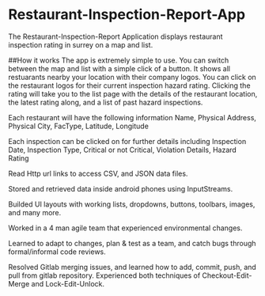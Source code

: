 # Restaurant-Inspection-Report-App

The Restaurant-Inspection-Report Application displays restaurant inspection rating in surrey on a map and list.

##How it works
The app is extremely simple to use. You can switch between the map and list with a simple click of a button.
It shows all restuarants nearby your location with their company logos.
You can click on the restaurant logos for their current inspection hazard rating.
Clicking the rating will take you to the list page with the details of the restaurant location, the latest rating along, and a list of past hazard inspections.

Each restaurant will have the following information
  Name, Physical Address, Physical City, FacType, Latitude, Longitude

Each inspection can be clicked on for further details including
  Inspection Date, Inspection Type, Critical or not Critical, Violation Details, Hazard Rating
  
  
  

Read Http url links to access CSV, and JSON data files.  

Stored and retrieved data inside android phones using InputStreams.

Builded UI layouts with working lists, dropdowns, buttons, toolbars, images, and many more.  

Worked in a 4 man agile team that experienced environmental changes. 

Learned to adapt to changes, plan & test as a team, and catch bugs through formal/informal code reviews. 

Resolved Gitlab merging issues, and learned how to add, commit, push, and pull from gitlab repository. Experienced both techniques of Checkout-Edit-Merge and Lock-Edit-Unlock.
